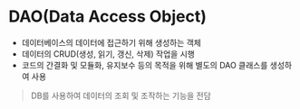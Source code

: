 # DAO(Data Access Object)
- 데이터베이스의 데이터에 접근하기 위해 생성하는 객체
- 데이터의 CRUD(생성, 읽기, 갱신, 삭제) 작업을 시행
- 코드의 간결화 및 모듈화, 유지보수 등의 목적을 위해 별도의 DAO 클래스를 생성하여 사용
> DB를 사용하여 데이터의 조회 및 조작하는 기능을 전담